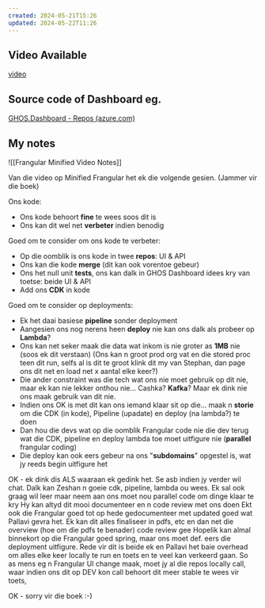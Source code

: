 ```yaml
---
created: 2024-05-21T15:26
updated: 2024-05-22T11:26
---
```


## Video Available

[video](https://mixtelematics-my.sharepoint.com/personal/zonika_smit_mixtelematics_com/_layouts/15/stream.aspx?id=%2Fpersonal%2Fzonika%5Fsmit%5Fmixtelematics%5Fcom%2FDocuments%2FRecordings%2FFrangularisation%20UI%20using%20S3%20and%20Lambdas%2D20240514%5F163201%2DMeeting%20Recording%2Emp4&referrer=Teams%2ETEAMS%2DELECTRON&referrerScenario=RecapOpenInStreamButton%2Eview%2Eview&ga=1)
## Source code of Dashboard eg.

[GHOS.Dashboard - Repos (azure.com)](https://dev.azure.com/MiXTelematics/GHOS/_git/GHOS.Dashboard)

## My notes

![[Frangular Minified Video Notes]]

Van die video op Minified Frangular het ek die volgende gesien.
(Jammer vir die boek)

Ons kode:
- Ons kode behoort **fine** te wees soos dit is
- Ons kan dit wel net **verbeter** indien benodig

Goed om te consider om ons kode te verbeter:
- Op die oomblik is ons kode in twee **repos**: UI & API
- Ons kan die kode **merge** (dit kan ook vorentoe gebeur)
- Ons het null unit **tests**, ons kan dalk in GHOS Dashboard idees kry van toetse: beide UI & API
- Add ons **CDK** in kode

Goed om te consider op deployments:
- Ek het daai basiese **pipeline** sonder deployment
- Aangesien ons nog nerens heen **deploy** nie kan ons dalk als probeer op **Lambda**?
- Ons kan net seker maak die data wat inkom is nie groter as **1MB** nie (soos ek dit verstaan) (Ons kan n groot prod org vat en die stored proc teen dit run, selfs al is dit te groot klink dit my van Stephan, dan page ons dit net en load net x aantal elke keer?)
- Die ander constraint was die tech wat ons nie moet gebruik op dit nie, maar ek kan nie lekker onthou nie... Cashka? **Kafka**? Maar ek dink nie ons maak gebruik van dit nie.
- Indien ons OK is met dit kan ons iemand klaar sit op die... maak n **storie** om die CDK (in kode), Pipeline (upadate) en deploy (na lambda?) te doen
- Dan hou die devs wat op die oomblik Frangular code nie die dev terug wat die CDK, pipeline en deploy lambda toe moet uitfigure nie (**parallel** frangular coding)
- Die deploy kan ook eers gebeur na ons "**subdomains**" opgestel is, wat jy reeds begin uitfigure het

OK - ek dink dis ALS waaraan ek gedink het.
Se asb indien jy verder wil chat.
Dalk kan Zeshan n goeie cdk, pipeline, lambda ou wees.
Ek sal ook graag wil leer maar neem aan ons moet nou parallel code om dinge klaar te kry
Hy kan altyd dit mooi documenteer en n code review met ons doen
Ekt ook die Frangular goed tot op hede gedocumenteer met updated goed wat Pallavi gevra het.
Ek kan dit alles finaliseer in pdfs, etc en dan net die overview (hoe om die pdfs te benader) code review gee
Hopelik kan almal binnekort op die Frangular goed spring, maar ons moet def. eers die deployment uitfigure.
Rede vir dit is beide ek en Pallavi het baie overhead om alles elke keer locally te run en toets en te veel kan verkeerd gaan.
So as mens eg n Frangular UI change maak, moet jy al die repos locally call, waar indien ons dit op DEV kon call behoort dit meer stable te wees vir toets,

OK - sorry vir die boek :-)